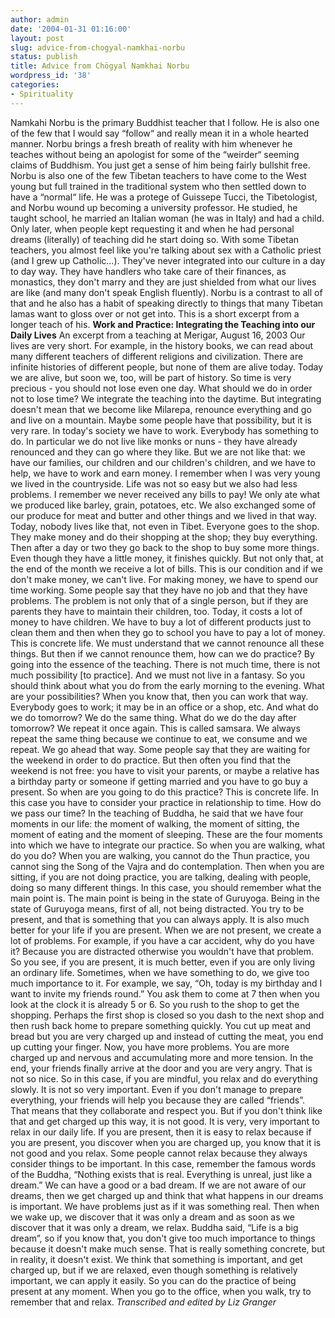 ```yaml
---
author: admin
date: '2004-01-31 01:16:00'
layout: post
slug: advice-from-chogyal-namkhai-norbu
status: publish
title: Advice from Chögyal Namkhai Norbu
wordpress_id: '38'
categories:
- Spirituality
---
```


Namkahi Norbu is the primary Buddhist teacher that I follow. He is also
one of the few that I would say “follow“ and really mean it in a whole
hearted manner. Norbu brings a fresh breath of reality with him whenever
he teaches without being an apologist for some of the “weirder“ seeming
claims of Buddhism. You just get a sense of him being fairly bullshit
free. Norbu is also one of the few Tibetan teachers to have come to the
West young but full trained in the traditional system who then settled
down to have a “normal“ life. He was a protege of Guissepe Tucci, the
Tibetologist, and Norbu wound up becoming a university professor. He
studied, he taught school, he married an Italian woman (he was in Italy)
and had a child. Only later, when people kept requesting it and when he
had personal dreams (literally) of teaching did he start doing so. With
some Tibetan teachers, you almost feel like you're talking about sex
with a Catholic priest (and I grew up Catholic...). They've never
integrated into our culture in a day to day way. They have handlers who
take care of their finances, as monastics, they don't marry and they are
just shielded from what our lives are like (and many don't speak English
fluently). Norbu is a contrast to all of that and he also has a habit of
speaking directly to things that many Tibetan lamas want to gloss over
or not get into. This is a short excerpt from a longer teach of his.
**Work and Practice: Integrating the Teaching into our Daily Lives** An
excerpt from a teaching at Merigar, August 16, 2003 Our lives are very
short. For example, in the history books, we can read about many
different teachers of different religions and civilization. There are
infinite histories of different people, but none of them are alive
today. Today we are alive, but soon we, too, will be part of history. So
time is very precious - you should not lose even one day. What should we
do in order not to lose time? We integrate the teaching into the
daytime. But integrating doesn't mean that we become like Milarepa,
renounce everything and go and live on a mountain. Maybe some people
have that possibility, but it is very rare. In today's society we have
to work. Everybody has something to do. In particular we do not live
like monks or nuns - they have already renounced and they can go where
they like. But we are not like that: we have our families, our children
and our children's children, and we have to help, we have to work and
earn money. I remember when I was very young we lived in the
countryside. Life was not so easy but we also had less problems. I
remember we never received any bills to pay! We only ate what we
produced like barley, grain, potatoes, etc. We also exchanged some of
our produce for meat and butter and other things and we lived in that
way. Today, nobody lives like that, not even in Tibet. Everyone goes to
the shop. They make money and do their shopping at the shop; they buy
everything. Then after a day or two they go back to the shop to buy some
more things. Even though they have a little money, it finishes quickly.
But not only that, at the end of the month we receive a lot of bills.
This is our condition and if we don't make money, we can't live. For
making money, we have to spend our time working. Some people say that
they have no job and that they have problems. The problem is not only
that of a single person, but if they are parents they have to maintain
their children, too. Today, it costs a lot of money to have children. We
have to buy a lot of different products just to clean them and then when
they go to school you have to pay a lot of money. This is concrete life.
We must understand that we cannot renounce all these things. But then if
we cannot renounce them, how can we do practice? By going into the
essence of the teaching. There is not much time, there is not much
possibility [to practice]. And we must not live in a fantasy. So you
should think about what you do from the early morning to the evening.
What are your possibilities? When you know that, then you can work that
way. Everybody goes to work; it may be in an office or a shop, etc. And
what do we do tomorrow? We do the same thing. What do we do the day
after tomorrow? We repeat it once again. This is called samsara. We
always repeat the same thing because we continue to eat, we consume and
we repeat. We go ahead that way. Some people say that they are waiting
for the weekend in order to do practice. But then often you find that
the weekend is not free: you have to visit your parents, or maybe a
relative has a birthday party or someone if getting married and you have
to go buy a present. So when are you going to do this practice? This is
concrete life. In this case you have to consider your practice in
relationship to time. How do we pass our time? In the teaching of
Buddha, he said that we have four moments in our life: the moment of
walking, the moment of sitting, the moment of eating and the moment of
sleeping. These are the four moments into which we have to integrate our
practice. So when you are walking, what do you do? When you are walking,
you cannot do the Thun practice, you cannot sing the Song of the Vajra
and do contemplation. Then when you are sitting, if you are not doing
practice, you are talking, dealing with people, doing so many different
things. In this case, you should remember what the main point is. The
main point is being in the state of Guruyoga. Being in the state of
Guruyoga means, first of all, not being distracted. You try to be
present, and that is something that you can always apply. It is also
much better for your life if you are present. When we are not present,
we create a lot of problems. For example, if you have a car accident,
why do you have it? Because you are distracted otherwise you wouldn't
have that problem. So you see, if you are present, it is much better,
even if you are only living an ordinary life. Sometimes, when we have
something to do, we give too much importance to it. For example, we say,
“Oh, today is my birthday and I want to invite my friends round.” You
ask them to come at 7 then when you look at the clock it is already 5 or
6. So you rush to the shop to get the shopping. Perhaps the first shop
is closed so you dash to the next shop and then rush back home to
prepare something quickly. You cut up meat and bread but you are very
charged up and instead of cutting the meat, you end up cutting your
finger. Now, you have more problems. You are more charged up and nervous
and accumulating more and more tension. In the end, your friends finally
arrive at the door and you are very angry. That is not so nice. So in
this case, if you are mindful, you relax and do everything slowly. It is
not so very important. Even if you don't manage to prepare everything,
your friends will help you because they are called “friends”. That means
that they collaborate and respect you. But if you don't think like that
and get charged up this way, it is not good. It is very, very important
to relax in our daily life. If you are present, then it is easy to relax
because if you are present, you discover when you are charged up, you
know that it is not good and you relax. Some people cannot relax because
they always consider things to be important. In this case, remember the
famous words of the Buddha, “Nothing exists that is real. Everything is
unreal, just like a dream.” We can have a good or a bad dream. If we are
not aware of our dreams, then we get charged up and think that what
happens in our dreams is important. We have problems just as if it was
something real. Then when we wake up, we discover that it was only a
dream and as soon as we discover that it was only a dream, we relax.
Buddha said, “Life is a big dream”, so if you know that, you don't give
too much importance to things because it doesn't make much sense. That
is really something concrete, but in reality, it doesn't exist. We think
that something is important, and get charged up, but if we are relaxed,
even though something is relatively important, we can apply it easily.
So you can do the practice of being present at any moment. When you go
to the office, when you walk, try to remember that and relax.
*Transcribed and edited by Liz Granger*
